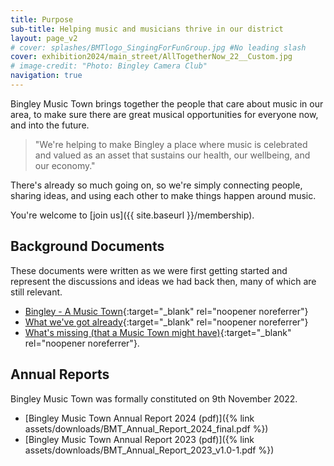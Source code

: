 ```yaml
---
title: Purpose
sub-title: Helping music and musicians thrive in our district
layout: page_v2
# cover: splashes/BMTlogo_SingingForFunGroup.jpg #No leading slash
cover: exhibition2024/main_street/AllTogetherNow_22__Custom.jpg
# image-credit: "Photo: Bingley Camera Club"
navigation: true
---
```


Bingley Music Town brings together the people that care about music in our area, to make sure there are great musical opportunities for everyone now, and into the future.

<blockquote class="blockquote m-4 w-50 fw-bold"><p>"We're helping to make Bingley a place where music is celebrated and valued as an asset that sustains our health, our wellbeing, and our economy."</p></blockquote>

There's already so much going on, so we're simply connecting people, sharing ideas, and using each other to make things happen around music. 

You're welcome to [join us]({{ site.baseurl }}/membership).

## Background Documents

These documents were written as we were first getting started and represent the discussions and ideas we had back then, many of which are still relevant.

* [Bingley - A Music Town<i class="fa fa-external-link" aria-hidden="true"></i>](https://docs.google.com/document/d/1cIwYgCtF7vX98hy2NKenFRFFM3cwq3fK3-6qjdclAss/edit){:target="_blank" rel="noopener noreferrer"}
* [What we've got already<i class="fa fa-external-link" aria-hidden="true"></i>](https://docs.google.com/document/d/1cIwYgCtF7vX98hy2NKenFRFFM3cwq3fK3-6qjdclAss/edit#heading=h.5vdluu5s24cx){:target="_blank" rel="noopener noreferrer"}
* [What's missing (that a Music Town might have)<i class="fa fa-external-link" aria-hidden="true"></i>](https://docs.google.com/document/d/1cIwYgCtF7vX98hy2NKenFRFFM3cwq3fK3-6qjdclAss/edit#heading=h.azivrbtwiz2u){:target="_blank" rel="noopener noreferrer"}.

## Annual Reports

Bingley Music Town was formally constituted on 9th November 2022.

* [Bingley Music Town Annual Report 2024 (pdf)]({% link assets/downloads/BMT_Annual_Report_2024_final.pdf %})
* [Bingley Music Town Annual Report 2023 (pdf)]({% link assets/downloads/BMT_Annual_Report_2023_v1.0-1.pdf %})